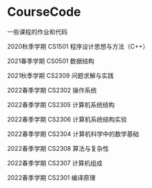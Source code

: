 # CourseCode
一些课程的作业和代码

2020秋季学期 CS1501 程序设计思想与方法（C++）

2021春季学期 CS0501 数据结构

2021秋季学期 CS2309 问题求解与实践

2022春季学期 CS2302 操作系统

2022春季学期 CS2305 计算机系统结构

2022春季学期 CS2306 计算机系统结构实验

2022春季学期 CS2304 计算机科学中的数学基础

2022春季学期 CS2308 算法与复杂性

2022春季学期 CS2307 计算机组成

2022春季学期 CS2301 编译原理

